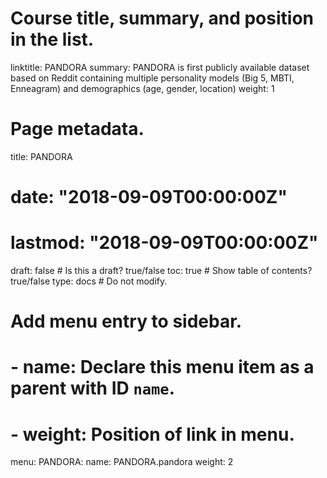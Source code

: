 # Course title, summary, and position in the list.
linktitle: PANDORA
summary: PANDORA is first publicly available dataset based on Reddit containing multiple personality models (Big 5, MBTI, Enneagram) and demographics (age, gender, location)
weight: 1

# Page metadata.
title: PANDORA
# date: "2018-09-09T00:00:00Z"
# lastmod: "2018-09-09T00:00:00Z"
draft: false  # Is this a draft? true/false
toc: true  # Show table of contents? true/false
type: docs  # Do not modify.

# Add menu entry to sidebar.
# - name: Declare this menu item as a parent with ID `name`.
# - weight: Position of link in menu.
 menu:
  PANDORA:
    name: PANDORA.pandora
    weight: 2
